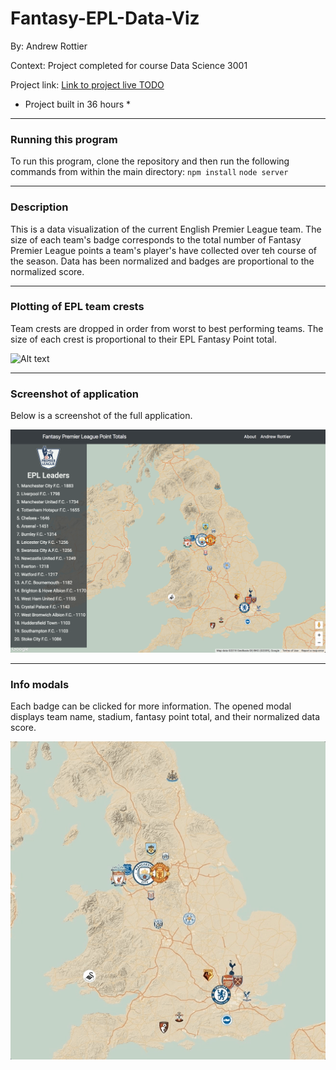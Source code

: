 # Fantasy-EPL-Data-Viz

By: Andrew Rottier

Context: Project completed for course Data Science 3001

Project link: [Link to project live TODO](https://fantasy-premier-league.herokuapp.com/)

* Project built in 36 hours *


---


### Running this program
To run this program, clone the repository and then run the following commands from within the main directory:
`npm install`
`node server`


---


### Description
This is a data visualization of the current English Premier League team. The size of each team's badge corresponds to the total number of Fantasy Premier League points a team's player's have collected over teh course of the season. Data has been normalized and badges are proportional to the normalized score.


---


### Plotting of EPL team crests
Team crests are dropped in order from worst to best performing teams. The size of each crest is proportional to their EPL Fantasy Point total.


![Alt text](images/EPLDataViz.gif?raw=true )


---


### Screenshot of application
Below is a screenshot of the full application.


![Alt text](images/App.jpeg?raw=true )


---


### Info modals
Each badge can be clicked for more information. The opened modal displays team name, stadium, fantasy point total, and their normalized data score.


![Alt text](images/EPLmodals.gif?raw=true )


